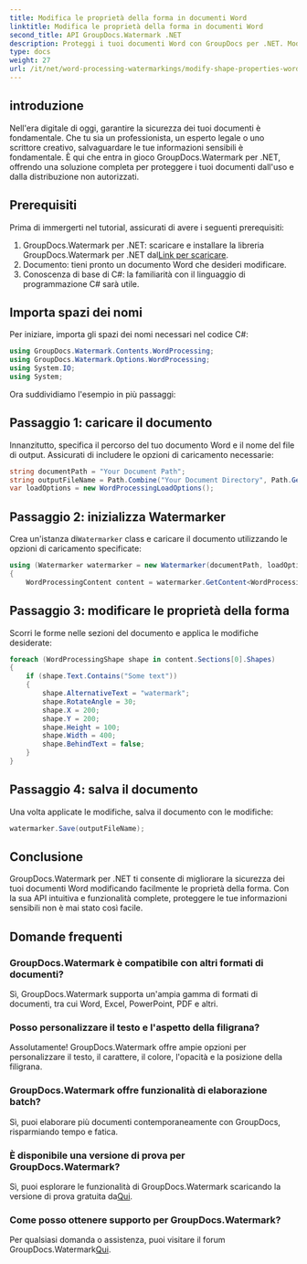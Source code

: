 ```yaml
---
title: Modifica le proprietà della forma in documenti Word
linktitle: Modifica le proprietà della forma in documenti Word
second_title: API GroupDocs.Watermark .NET
description: Proteggi i tuoi documenti Word con GroupDocs per .NET. Modifica facilmente le proprietà della forma per una maggiore sicurezza.
type: docs
weight: 27
url: /it/net/word-processing-watermarkings/modify-shape-properties-word-docs/
---
```

## introduzione
Nell'era digitale di oggi, garantire la sicurezza dei tuoi documenti è fondamentale. Che tu sia un professionista, un esperto legale o uno scrittore creativo, salvaguardare le tue informazioni sensibili è fondamentale. È qui che entra in gioco GroupDocs.Watermark per .NET, offrendo una soluzione completa per proteggere i tuoi documenti dall'uso e dalla distribuzione non autorizzati.
## Prerequisiti
Prima di immergerti nel tutorial, assicurati di avere i seguenti prerequisiti:
1.  GroupDocs.Watermark per .NET: scaricare e installare la libreria GroupDocs.Watermark per .NET dal[Link per scaricare](https://releases.groupdocs.com/Watermark/net/).
2. Documento: tieni pronto un documento Word che desideri modificare.
3. Conoscenza di base di C#: la familiarità con il linguaggio di programmazione C# sarà utile.

## Importa spazi dei nomi
Per iniziare, importa gli spazi dei nomi necessari nel codice C#:
```csharp
using GroupDocs.Watermark.Contents.WordProcessing;
using GroupDocs.Watermark.Options.WordProcessing;
using System.IO;
using System;
```
Ora suddividiamo l'esempio in più passaggi:
## Passaggio 1: caricare il documento
Innanzitutto, specifica il percorso del tuo documento Word e il nome del file di output. Assicurati di includere le opzioni di caricamento necessarie:
```csharp
string documentPath = "Your Document Path";
string outputFileName = Path.Combine("Your Document Directory", Path.GetFileName(documentPath));
var loadOptions = new WordProcessingLoadOptions();
```
## Passaggio 2: inizializza Watermarker
Crea un'istanza di`Watermarker` class e caricare il documento utilizzando le opzioni di caricamento specificate:
```csharp
using (Watermarker watermarker = new Watermarker(documentPath, loadOptions))
{
    WordProcessingContent content = watermarker.GetContent<WordProcessingContent>();
```
## Passaggio 3: modificare le proprietà della forma
Scorri le forme nelle sezioni del documento e applica le modifiche desiderate:
```csharp
foreach (WordProcessingShape shape in content.Sections[0].Shapes)
{
    if (shape.Text.Contains("Some text"))
    {
        shape.AlternativeText = "watermark";
        shape.RotateAngle = 30;
        shape.X = 200;
        shape.Y = 200;
        shape.Height = 100;
        shape.Width = 400;
        shape.BehindText = false;
    }
}
```
## Passaggio 4: salva il documento
Una volta applicate le modifiche, salva il documento con le modifiche:
```csharp
watermarker.Save(outputFileName);
```
## Conclusione
GroupDocs.Watermark per .NET ti consente di migliorare la sicurezza dei tuoi documenti Word modificando facilmente le proprietà della forma. Con la sua API intuitiva e funzionalità complete, proteggere le tue informazioni sensibili non è mai stato così facile.

## Domande frequenti
### GroupDocs.Watermark è compatibile con altri formati di documenti?
Sì, GroupDocs.Watermark supporta un'ampia gamma di formati di documenti, tra cui Word, Excel, PowerPoint, PDF e altri.
### Posso personalizzare il testo e l'aspetto della filigrana?
Assolutamente! GroupDocs.Watermark offre ampie opzioni per personalizzare il testo, il carattere, il colore, l'opacità e la posizione della filigrana.
### GroupDocs.Watermark offre funzionalità di elaborazione batch?
Sì, puoi elaborare più documenti contemporaneamente con GroupDocs, risparmiando tempo e fatica.
### È disponibile una versione di prova per GroupDocs.Watermark?
 Sì, puoi esplorare le funzionalità di GroupDocs.Watermark scaricando la versione di prova gratuita da[Qui](https://releases.groupdocs.com/).
### Come posso ottenere supporto per GroupDocs.Watermark?
 Per qualsiasi domanda o assistenza, puoi visitare il forum GroupDocs.Watermark[Qui](https://forum.groupdocs.com/c/watermark/19).